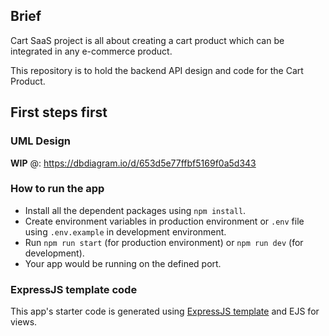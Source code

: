 ## Brief
Cart SaaS project is all about creating a cart product which can be integrated in any e-commerce product.

This repository is to hold the backend API design and code for the Cart Product.
## First steps first
### UML Design
**WIP** @: https://dbdiagram.io/d/653d5e77ffbf5169f0a5d343

### How to run the app
- Install all the dependent packages using `npm install`.
- Create environment variables in production environment or `.env` file using `.env.example` in development environment.
- Run `npm run start` (for production environment) or `npm run dev` (for development).
- Your app would be running on the defined port.

### ExpressJS template code
This app's starter code is generated using [ExpressJS template](https://expressjs.com/en/starter/generator.html) and EJS for views.